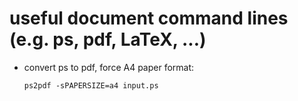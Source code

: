 useful document command lines (e.g. ps, pdf, LaTeX, ...)
========================================================

 * convert ps to pdf, force A4 paper format:
 
   ```
   ps2pdf -sPAPERSIZE=a4 input.ps
   ```
